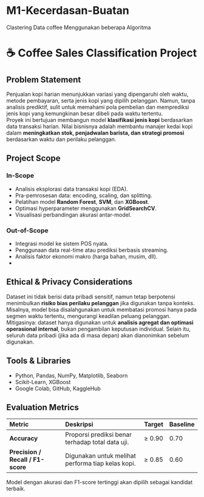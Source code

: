 # M1-Kecerdasan-Buatan
Clastering Data coffee Menggunakan beberapa Algoritma 

# ☕ Coffee Sales Classification Project

## Problem Statement
Penjualan kopi harian menunjukkan variasi yang dipengaruhi oleh waktu, metode pembayaran, serta jenis kopi yang dipilih pelanggan. Namun, tanpa analisis prediktif, sulit untuk memahami pola pembelian dan memprediksi jenis kopi yang kemungkinan besar dibeli pada waktu tertentu.  
Proyek ini bertujuan membangun model **klasifikasi jenis kopi** berdasarkan data transaksi harian. Nilai bisnisnya adalah membantu manajer kedai kopi dalam **meningkatkan stok, penjadwalan barista, dan strategi promosi** berdasarkan waktu dan perilaku pelanggan.

## Project Scope

### In-Scope
- Analisis eksplorasi data transaksi kopi (EDA).  
- Pra-pemrosesan data: encoding, scaling, dan splitting.  
- Pelatihan model **Random Forest**, **SVM**, dan **XGBoost**.  
- Optimasi hyperparameter menggunakan **GridSearchCV**.  
- Visualisasi perbandingan akurasi antar-model.  

### Out-of-Scope
- Integrasi model ke sistem POS nyata.  
- Penggunaan data real-time atau prediksi berbasis streaming.  
- Analisis faktor ekonomi makro (harga bahan, musim, dll).
- 
## Ethical & Privacy Considerations
Dataset ini tidak berisi data pribadi sensitif, namun tetap berpotensi menimbulkan **risiko bias perilaku pelanggan** jika digunakan tanpa konteks. Misalnya, model bisa disalahgunakan untuk membatasi promosi hanya pada segmen waktu tertentu, mengurangi keadilan peluang pelanggan.  
Mitigasinya: dataset hanya digunakan untuk **analisis agregat dan optimasi operasional internal**, bukan pengambilan keputusan individual. Selain itu, seluruh data pribadi (jika ada di masa depan) akan dianonimkan sebelum digunakan.

## Tools & Libraries
- Python, Pandas, NumPy, Matplotlib, Seaborn  
- Scikit-Learn, XGBoost  
- Google Colab, GitHub, KaggleHub 


## Evaluation Metrics

| Metric | Deskripsi | Target | Baseline |
|:-------|:-----------|:--------|:----------|
| **Accuracy** | Proporsi prediksi benar terhadap total data uji. | ≥ 0.90 | 0.70 |
| **Precision / Recall / F1-score** | Digunakan untuk melihat performa tiap kelas kopi. | ≥ 0.85 | 0.60 |

Model dengan akurasi dan F1-score tertinggi akan dipilih sebagai kandidat terbaik.

